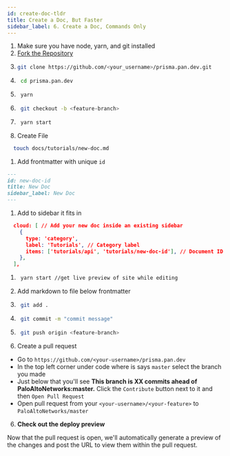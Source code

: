```yaml
---
id: create-doc-tldr
title: Create a Doc, But Faster
sidebar_label: 6. Create a Doc, Commands Only
---
```


1. Make sure you have node, yarn, and git installed
2. <a className="button button--secondary button--outline" href="https://github.com/PaloAltoNetworks/prisma.pan.dev/fork" target="_blank"> Fork the Repository </a>
1. ```bash
   git clone https://github.com/<your_username>/prisma.pan.dev.git
   ```
1. ```bash
    cd prisma.pan.dev
   ```
1. ```bash
    yarn
   ```
1. ```bash
    git checkout -b <feature-branch>
   ```
1. ```bash
    yarn start
   ```
1. Create File
  ```bash
    touch docs/tutorials/new-doc.md
   ```
1. Add frontmatter with unique `id`
  ```md title="docs/tutorial/new-doc.md"
  ---
  id: new-doc-id
  title: New Doc
  sidebar_label: New Doc
  ---
  ```
1. Add to sidebar it fits in
  ```json title="sidebars.js"
    cloud: [ // Add your new doc inside an existing sidebar
      {
        type: 'category',
        label: 'Tutorials', // Category label
        items: ['tutorials/api', 'tutorials/new-doc-id'], // Document ID (including relative path after docs)
      },
    ],
  ```
1. ```bash
    yarn start //get live preview of site while editing
   ```
1. Add markdown to file below frontmatter
1. ```bash
    git add .
   ```
1. ```bash
    git commit -m "commit message"
   ```
1. ```bash
    git push origin <feature-branch>
   ```
1. Create a pull request
  - Go to `https://github.com/<your-username>/prisma.pan.dev`
  - In the top left corner under code where is says `master` select the branch you made
  - Just below that you'll see **This branch is XX commits ahead of PaloAltoNetworks:master.** Click the `Contribute` button next to it and then `Open Pull Request`
  - Open pull request from your `<your-username>/<your-feature>` to `PaloAltoNetworks/master`

6. **Check out the deploy preview**

  Now that the pull request is open, we'll automatically generate a preview of the changes and post the URL to view them within the pull request.